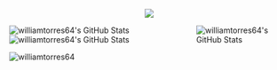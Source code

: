 <p align="center">
  <a href="https://skillicons.dev">
    <img src="https://skillicons.dev/icons?i=debian,arch,java,php,py,js,html,css,neovim,figma,mysql,docker,raspberrypi" />
  </a>
</p>

<div style="display:flex;">
  <div style="align-content:center";>
<img src="https://github-readme-stats.vercel.app/api?username=williamtorres64&theme=react&show_icons=true&hide_border=true&count_private=true" alt="williamtorres64's GitHub Stats" />
<img src="https://github-readme-stats.vercel.app/api/top-langs/?username=williamtorres64&theme=react&show_icons=true&hide_border=true&layout=compact" alt="williamtorres64's GitHub Stats" />
  </div>
<img src="https://streak-stats.demolab.com?user=williamtorres64&theme=react&hide_border=true" alt="williamtorres64's GitHub Stats" />
</div>

<p align="left"> <img src="https://komarev.com/ghpvc/?username=williamtorres64&label=Profile%20views&color=0e75b6&style=flat" alt="williamtorres64" /> </p>
